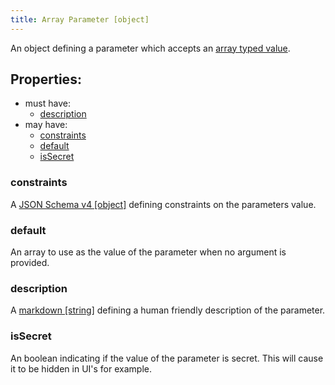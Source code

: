 ```yaml
---
title: Array Parameter [object]
---
```


An object defining a parameter which accepts an [array typed value](../../../types/array.md).

## Properties:
- must have:
  - [description](#description)
- may have:
  - [constraints](#constraints)
  - [default](#default)
  - [isSecret](#issecret)

### constraints
A [JSON Schema v4 [object]](https://tools.ietf.org/html/draft-wright-json-schema-00) defining constraints on the parameters value.

### default
An array to use as the value of the parameter when no argument is provided.

### description
A [markdown [string]](../markdown.md) defining a human friendly description of the parameter.

### isSecret
An boolean indicating if the value of the parameter is secret. This will cause it to be hidden in UI's for example. 